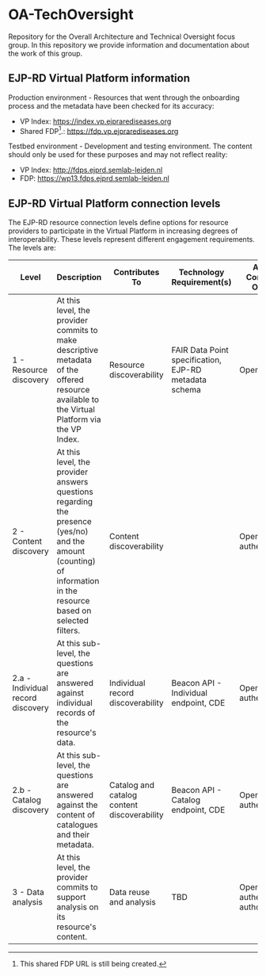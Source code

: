 # OA-TechOversight
Repository for the Overall Architecture and Technical Oversight focus group. In this repository we provide information and documentation about the work of this group.

## EJP-RD Virtual Platform information
Production environment - Resources that went through the onboarding process and the metadata have been checked for its accuracy:
- VP Index: https://index.vp.ejprarediseases.org
- Shared FDP[^1].: https://fdp.vp.ejprarediseases.org

Testbed environment - Development and testing environment. The content should only be used for these purposes and may not reflect reality:
- VP Index: http://fdps.ejprd.semlab-leiden.nl
- FDP: https://wp13.fdps.ejprd.semlab-leiden.nl

## EJP-RD Virtual Platform connection levels
The EJP-RD resource connection levels define options for resource providers to participate in the Virtual Platform in increasing degrees of interoperability. These levels represent different engagement requirements. The levels are:

| Level | Description | Contributes To | Technology Requirement(s) | Access Conditions Options |
| ----- | ----------- | -------------- | ------------------------- | ------------------------- |
| 1 - Resource discovery | At this level, the provider commits to make descriptive metadata of the offered resource available to the Virtual Platform via the VP Index. | Resource discoverability | FAIR Data Point specification, EJP-RD metadata schema| Open access |
| 2 - Content discovery | At this level, the provider answers questions regarding the presence (yes/no) and the amount (counting) of information in the resource based on selected filters. | Content discoverability | | Open access, authentication |
|   2.a - Individual record discovery | At this sub-level, the questions are answered against individual records of the resource's data. | Individual record discoverability | Beacon API - Individual endpoint, CDE | Open access, authentication |
|   2.b - Catalog discovery | At this sub-level, the questions are answered against the content of catalogues and their metadata. | Catalog and catalog content discoverability | Beacon API - Catalog endpoint, CDE | Open access, authentication |
| 3 - Data analysis | At this level, the provider commits to support analysis on its resource's content. | Data reuse and analysis | TBD | Open access, authentication, authorisation |

[^1]: This shared FDP URL is still being created.
